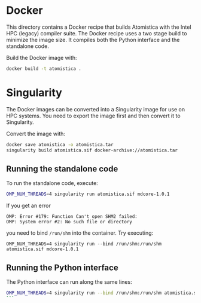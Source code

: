 # Docker

This directory contains a Docker recipe that builds Atomistica with the Intel HPC (legacy) compiler suite. The Docker recipe uses a two stage build to minimize the image size. It compiles both the Python interface and the standalone code.

Build the Docker image with:
```bash
docker build -t atomistica .
```

# Singularity

The Docker images can be converted into a Singularity image for use on HPC systems. You need to export the image first and then convert it to Singularity.

Convert the image with:
```bash
docker save atomistica -o atomistica.tar
singularity build atomistica.sif docker-archive://atomistica.tar
```

## Running the standalone code

To run the standalone code, execute:

```bash
OMP_NUM_THREADS=4 singularity run atomistica.sif mdcore-1.0.1
```

If you get an error
```
OMP: Error #179: Function Can't open SHM2 failed:
OMP: System error #2: No such file or directory
```
you need to bind `/run/shm` into the container. Try executing:
```
OMP_NUM_THREADS=4 singularity run --bind /run/shm:/run/shm atomistica.sif mdcore-1.0.1
```

## Running the Python interface

The Python interface can run along the same lines:
````bash
OMP_NUM_THREADS=4 singularity run --bind /run/shm:/run/shm atomistica.sif python3 my_python_script.py
```
